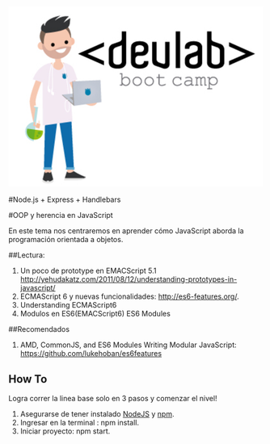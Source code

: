 ![DevLAbs logo](avatar-devlabs.png)

#Node.js + Express + Handlebars

#OOP y herencia en JavaScript

En este tema nos centraremos en aprender cómo JavaScript aborda la programación orientada a objetos.

##Lectura:
1. Un poco de prototype en EMACScript 5.1 http://yehudakatz.com/2011/08/12/understanding-prototypes-in-javascript/
2. ECMAScript 6 y nuevas funcionalidades: http://es6-features.org/.
3. Understanding ECMAScript6
4. Modulos en ES6(EMACScript6) ES6 Modules

##Recomendados
1. AMD, CommonJS, and ES6 Modules Writing Modular JavaScript: https://github.com/lukehoban/es6features

## How To

Logra correr la linea base solo en 3 pasos y comenzar el nivel!

1. Asegurarse de tener instalado [NodeJS](https://nodejs.org/) y [npm](https://www.npmjs.com/).
2. Ingresar en la terminal : npm install.
3. Iniciar proyecto: npm start.
